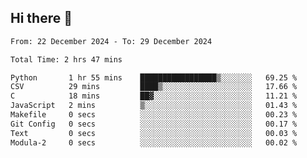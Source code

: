 ## Hi there 👋

<!--
**thethepai/thethepai** is a ✨ _special_ ✨ repository because its `README.md` (this file) appears on your GitHub profile.

Here are some ideas to get you started:

- 🔭 I’m currently working on ...
- 🌱 I’m currently learning ...
- 👯 I’m looking to collaborate on ...
- 🤔 I’m looking for help with ...
- 💬 Ask me about ...
- 📫 How to reach me: ...
- 😄 Pronouns: ...
- ⚡ Fun fact: ...
-->

<!--START_SECTION:waka-->

```txt
From: 22 December 2024 - To: 29 December 2024

Total Time: 2 hrs 47 mins

Python       1 hr 55 mins    █████████████████▒░░░░░░░   69.25 %
CSV          29 mins         ████▒░░░░░░░░░░░░░░░░░░░░   17.66 %
C            18 mins         ██▓░░░░░░░░░░░░░░░░░░░░░░   11.21 %
JavaScript   2 mins          ▒░░░░░░░░░░░░░░░░░░░░░░░░   01.43 %
Makefile     0 secs          ░░░░░░░░░░░░░░░░░░░░░░░░░   00.23 %
Git Config   0 secs          ░░░░░░░░░░░░░░░░░░░░░░░░░   00.17 %
Text         0 secs          ░░░░░░░░░░░░░░░░░░░░░░░░░   00.03 %
Modula-2     0 secs          ░░░░░░░░░░░░░░░░░░░░░░░░░   00.02 %
```

<!--END_SECTION:waka-->
